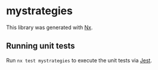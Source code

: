 # mystrategies

This library was generated with [Nx](https://nx.dev).

## Running unit tests

Run `nx test mystrategies` to execute the unit tests via [Jest](https://jestjs.io).
